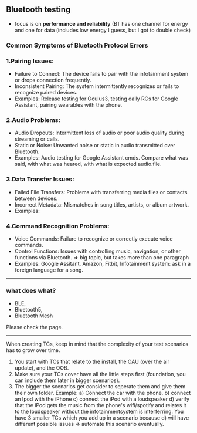 ## Bluetooth testing

* focus is on **performance and reliability** (BT has one channel for energy and one for data (includes low energy I guess, but I got to double check)

### Common Symptoms of Bluetooth Protocol Errors 

### 1.Pairing Issues:

* Failure to Connect: The device fails to pair with the infotainment system or drops connection frequently.
* Inconsistent Pairing: The system intermittently recognizes or fails to recognize paired devices.
* Examples: Release testing for Oculus3, testing daily RCs for Google Assistant, pairing wearables with the phone.
  
### 2.Audio Problems:

* Audio Dropouts: Intermittent loss of audio or poor audio quality during streaming or calls.
* Static or Noise: Unwanted noise or static in audio transmitted over Bluetooth.
* Examples: Audio testing for Google Assistant cmds. Compare what was said, with what was heared, with what is expected audio.file.

### 3.Data Transfer Issues:

* Failed File Transfers: Problems with transferring media files or contacts between devices.
* Incorrect Metadata: Mismatches in song titles, artists, or album artwork.
* Examples: 

### 4.Command Recognition Problems:

* Voice Commands: Failure to recognize or correctly execute voice commands.
* Control Functions: Issues with controlling music, navigation, or other functions via Bluetooth. => big topic, but takes more than one paragraph
* Examples: Google Assitant, Amazon, Fitbit, Infotainment system: ask in a foreign language for a song.

---

### what does what?

* BLE,
* Bluetooth5,
* Bluetooth Mesh

Please check the page.

---

When creating TCs, keep in mind that the complexity of your test scenarios has to grow over time.
1. You start with TCs that relate to the install, the OAU (over the air update), and the OOB.
2. Make sure your TCs cover have all the little steps first (foundation, you can include them later in bigger scenarios).
3. The bigger the scenarios get consider to seperate them and give them their own folder. Example:
a) Connect the car with the phone.
b) connect an Ipod with the iPhone
c) connect the iPod with a loudspeaker
d) verify that the iPod gets the music from the phone's wifi/spotify and relates it to the loudspeaker without the infotainmentsystem is interferring.
You have 3 smaller TCs which you add up in a scenario because d) will have different possible issues => automate this scenario eventually.
